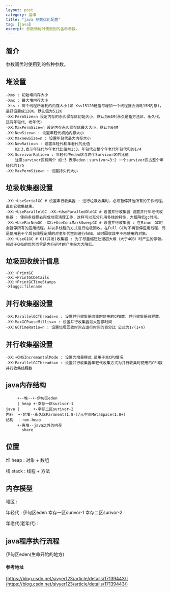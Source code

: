 ```yaml
---
layout: post
category: 运维
title: "java 参数优化配置"
tag: [java]
excerpt: 参数调优时使用到的各种参数。
---
```


## 简介

参数调优时使用到的各种参数。

## 堆设置

```shell
-Xms : 初始堆内存大小
-Xmx : 最大堆内存大小
-Xss : 每个线程所消耗的内存大小(如-Xss15120是指每增加一个线程就会消耗15M内存)，最好设置成128K，默认值为512K
-XX:PermSize=n 设定内存的永久保存区初始大小，默认为64M(永久是指方法区、永久代，还有年轻代、老年代)
-XX:MaxPermSize=n 设定内存永久保存区最大大小，默认为64M
-XX:NewSize=n : 设置年轻代初始内存大小
-XX:MaxnewSize=n : 设置年轻代最大内存大小
-XX:NewRatio=n : 设置年轻代和年老代的比值 
    如:3,表示年轻代与年老代比值为1:3，年轻代占整个年老代年轻代和的1/4
-XX:SurvivorRatio=n : 年轻代中eden区与两个Survivor区的比值
    注意survivor区有两个 如:3 表示eden：survivor=3:2 一个survivor区占整个年轻代的1/5
-XX:MaxPermSize=n : 设置持久代大小
```

## 垃圾收集器设置

```shell
-XX:+UseSerialGC # 设置串行收集器 : 进行垃圾收集时，必须暂停其他所有的工作线程，直到它收集结束。
-XX:+UseParallelGC -XX:+UseParalledOldGC # 设置并行收集器 设置并行年老代收集器 : 使用多线程去完成垃圾清理工作，这样可以充分利用多核的特性，大幅降低gc时间。
-XX:+UseParNewGC -XX:+UseConcMarkSweepGC # 设置并行收集器 : 在Minor GC时会暂停所有的应用线程，并以多线程的方式进行垃圾回收。在Full GC时不再暂停应用线程，而是使用若干个后台线程定期的对老年代空间进行扫描，及时回收其中不再使用的对象。
-XX:+UseG1GC # G1(并发)收集器 : 为了尽量缩短处理超大堆（大于4GB）时产生的停顿。相对于CMS的优势而言是内存碎片的产生率大大降低。
```

## 垃圾回收统计信息

```shell
-XX:+PrintGC
-XX:+PrintGCDetails
-XX:+PrintGCTimeStamps
-Xloggc:filename
```

## 并行收集器设置

```shell
-XX:ParallelGCThreads=n : 设置并行收集器收集时使用的CPU数。并行收集器线程数。
-XX:MaxGCPauseMillis=n : 设置并行收集器最大暂停时间
-XX:GCTimeRatio=n : 设置垃圾回收时间占运行时间的百分比 公式为1/(1+n)
```

## 并行收集器设置

```shell
-XX:+CMSIncremantalMode : 设置为增量模式 适用于单CPU情况
-XX:ParallelGCThreads=n : 设置并行收集器年轻代收集方式为并行收集时使用的CPU数 并行收集线程数
```

## java内存结构

```shell
     +--堆--+-伊甸区eden
     | heap +-幸存一区surivor-1
java |      +-幸存二区surivor-2
内存  +-非堆--永久区Parmnent(1.8-)/元空间MetaSpace(1.8+)
结构  | non-heap
     +-离堆--java之外的内存
       share
```

## 位置

堆 heap  : 对象 + 数组

栈 stack : 线程 + 方法

## 内存模型

堆区 : 

  年轻代 : 伊甸区eden 幸存一区surivor-1 幸存二区surivor-2

  年老代(老年代) : 

## java程序执行流程

伊甸区eden(生命开始的地方)

#### 参考地址 

[https://blog.csdn.net/sivyer123/article/details/17139443/](https://blog.csdn.net/sivyer123/article/details/17139443/)
